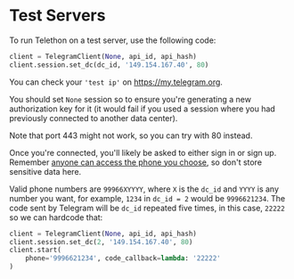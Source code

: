# Test Servers

To run Telethon on a test server, use the following code:

```python
client = TelegramClient(None, api_id, api_hash)
client.session.set_dc(dc_id, '149.154.167.40', 80)
```

You can check your `'test ip'` on <https://my.telegram.org>.

You should set `None` session so to ensure you're generating a new
authorization key for it (it would fail if you used a session where you
had previously connected to another data center).

Note that port 443 might not work, so you can try with 80 instead.

Once you're connected, you'll likely be asked to either sign in or sign up.
Remember [anyone can access the phone you choose](https://core.telegram.org/api/datacenter#testing-redirects),
so don't store sensitive data here.

Valid phone numbers are `99966XYYYY`, where `X` is the `dc_id` and
`YYYY` is any number you want, for example, `1234` in `dc_id = 2` would
be `9996621234`. The code sent by Telegram will be `dc_id` repeated five
times, in this case, `22222` so we can hardcode that:

```python
client = TelegramClient(None, api_id, api_hash)
client.session.set_dc(2, '149.154.167.40', 80)
client.start(
    phone='9996621234', code_callback=lambda: '22222'
)
```
